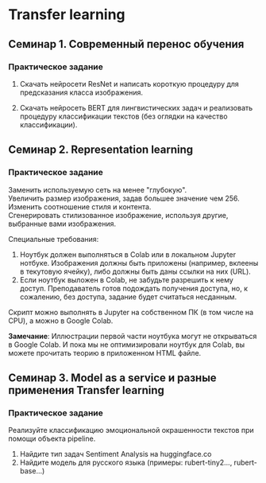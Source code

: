 # Transfer learning

## Семинар 1. Современный перенос обучения

### Практическое задание

1. Скачать нейросети ResNet и написать короткую процедуру для предсказания класса изображения.

2. Скачать нейросеть BERT для лингвистических задач и реализовать процедуру классификации текстов (без оглядки на качество классификации).

## Семинар 2. Representation learning

### Практическое задание

Заменить используемую сеть на менее "глубокую". \
Увеличить размер изображения, задав большее значение чем 256. \
Изменить соотношение стиля и контента. \
Сгенерировать стилизованное изображение, используя другие, выбранные вами изображения.  

Специальные требования:
1. Ноутбук должен выполняться в Colab или в локальном Jupyter нотбуке. Изображения должны быть приложены (например, вклеены в текутовую ячейку), либо должны быть даны ссылки на них (URL).
2. Если ноутбук выложен в Colab, не забудьте разрешить к нему доступ. Преподаватель готов подождать получения доступа, но, к сожалению, без доступа, задание будет считаться несданным.

Скрипт можно выполнять в Jupyter на собственном ПК (в том числе на CPU), а можно в Google Colab.

**Замечание**: Иллюстрации первой части ноутбука могут не открываться в Google Colab. И пока мы не оптимизировали ноутбук для Colab, вы можете прочитать теорию в приложенном HTML файле.

## Семинар 3. Model as a service и разные применения Transfer learning

### Практическое задание

Реализуйте классификацию эмоциональной окрашенности текстов при помощи объекта pipeline.

1. Найдите тип задач Sentiment Analysis на huggingface.co
2. Найдите модель для русского языка (примеры: rubert-tiny2..., rubert-base...)
